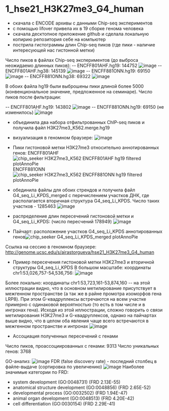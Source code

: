 # 1_hse21_H3K27me3_G4_human
- скачала с ENCODE архивы с данными Chip-seq экспериментов
- с помощью lifover привела их в 19 сборке генома человека
- скачала десктопное приложение github и сделала локальную копирию репозитория себе на компьютер
- пострила гистограммы длин Chip-seq пиков (где пики - наличие интересующей нас гистонной метки)

Число пиков в файлах Chip-seq экспериментов (до выброса неожидаемо длинных пиков):
-- ENCFF801AHF.hg19: 144752
![image](https://user-images.githubusercontent.com/84495736/121469434-261b5d80-c9c5-11eb-89a1-95d50552367f.png)
-- ENCFF801AHF.hg38: 145139
![image](https://user-images.githubusercontent.com/84495736/121469509-4ba86700-c9c5-11eb-8a96-415d5e9f145c.png)
-- ENCFF881ONN.hg19: 69150
![image](https://user-images.githubusercontent.com/84495736/121469567-62e75480-c9c5-11eb-8f7d-af556f0b4a68.png)
-- ENCFF881ONN.hg38: 69322
![image](https://user-images.githubusercontent.com/84495736/121469617-7b576f00-c9c5-11eb-93d6-bb661dbc472d.png)

В обоих файла hg19 были выброшены пики длиной более 5000 (конвенциональное значение, предложенное на семинаре).
Число пиков после фильтрации:

-- ENCFF801AHF.hg19: 143802
![image](https://user-images.githubusercontent.com/84495736/121472568-08042c00-c9ca-11eb-8dc1-64b9a0c5e343.png)
-- ENCFF881ONN.hg19: 69150 (не изменилось)
![image](https://user-images.githubusercontent.com/84495736/121472640-20744680-c9ca-11eb-941a-8e4f43731203.png)


- объединила два набора отфильтрованных ChIP-seq пиков и получила файл H3K27me3_K562.merge.hg19
- визуализация в геномном браузере:
![image](https://user-images.githubusercontent.com/84495736/121482742-16f0db80-c9d6-11eb-8e75-2acde6540f6e.png)

- Пики гистоновой метки H3K27me3 относительно аннотированных генов:
ENCFF801AHF ![chip_seeker H3K27me3_K562 ENCFF801AHF hg19 filtered plotAnnoPie](https://user-images.githubusercontent.com/84495736/121536581-dd3ac780-ca0b-11eb-8256-0a6fde8d0b7e.png)
ENCFF881ONN ![chip_seeker H3K27me3_K562 ENCFF881ONN hg19 filtered plotAnnoPie](https://user-images.githubusercontent.com/84495736/121536716-fb082c80-ca0b-11eb-8d99-ef545dee7f40.png)


- обединила файлы для обоих стрендов и получила файл G4_seq_Li_KPDS_merged с перечислением участков ДНК, где располагается вторичная структура G4_seq_Li_KPDS. Число таких участков - 1285463
![image](https://user-images.githubusercontent.com/84495736/121494709-a64fbc00-c9e1-11eb-86ea-7b879b88be92.png)

- распределение длин пересечений гистоновой метки и G4_seq_Li_KPDS:
(число пересчений 178949)
![image](https://user-images.githubusercontent.com/84495736/121495766-8e2c6c80-c9e2-11eb-9df2-7b6cea286e48.png)

- Пайчарт: расположение участков G4_seq_Li_KPDS аннотированных генов![chip_seeker G4_seq_Li_KPDS_merged plotAnnoPie](https://user-images.githubusercontent.com/84495736/121537865-fb54f780-ca0c-11eb-884d-8de0b66132ec.png)


Ссылка на сессию в геномном браузере: http://genome.ucsc.edu/s/airastorgueva/hse21_H3K27me3_G4_human

- Пример пересечения гистоновой метки H3K27me3 и вторичной структуры G4_seq_Li_KPDS
В большом масштабе: координаты chr1:53,026,757-54,536,756:
![image](https://user-images.githubusercontent.com/84495736/121523456-e83b2b00-c9fe-11eb-81e1-6006db32a40a.png)

Более локально: координаты chr1:53,723,161-53,874,160 -- на этой иллюстрации видно, что в основном метилирование присутствует в межгенном пространстве (а так же в райне промотра изоморфов гена LRP8). При этом G-квадруплексы встречаются на всем участке примерно с одинаковой вероятностью (то есть в том числе и в ингронах гена). Исходя из этой иллюстрации, сложно говорить о связи метилирования H3K27me3 и G-квадруплексов, однако на пайчартах выше видно, что в целом оба явления чаще всего встречаются в межгенном пространстве и интронах
![image](https://user-images.githubusercontent.com/84495736/121526986-9a282680-ca02-11eb-9943-dd7790f3528d.png)

- Ассоциация полученных пересечений с генами

Число пиков, проассоциированных с генами: 9313
Число уникальных генов: 3768


GO-анализ:
![image](https://user-images.githubusercontent.com/84495736/121544034-124a1880-ca12-11eb-9c3f-8fe8f38fd29d.png)
FDR (false discovery rate) - последний столбец в файле-выдаче (сортировка по увеличению) ![image](https://user-images.githubusercontent.com/84495736/121550578-876c1c80-ca17-11eb-8f7a-42029f1bd8a4.png)
Наиболее значимые категории по FRD:
- system development (GO:0048731) (FRD 2.13E-55)
- anatomical structure development (GO:0048856) (FRD 2.65E-52)
- developmental process (GO:0032502) (FRD 1.94E-47)
- animal organ development (GO:0048513) (FRD 4.20E-42)
- cell differentiation (GO:0030154) (FRD 2.29E-41)
